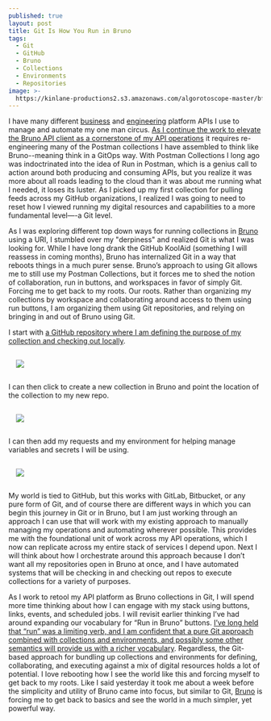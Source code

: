 ```yaml
---
published: true
layout: post
title: Git Is How You Run in Bruno
tags:
  - Git
  - GitHub
  - Bruno
  - Collections
  - Environments
  - Repositories
image: >-
  https://kinlane-productions2.s3.amazonaws.com/algorotoscope-master/bf-skinner-building-art-construction.jpeg
---
```

I have many different [business](https://github.com/api-evangelist/business-platform/blob/main/apis.yml) and [engineering](https://github.com/api-evangelist/engineering-platform/blob/main/apis.yml) platform APIs I use to manage and automate my one man circus. [As I continue the work to elevate the Bruno API client as a cornerstone of my API operations](https://apievangelist.com/2024/11/14/elevating-the-bruno-api-client-as-a-cornerstone-of-api-operations/) it requires re-engineering many of the Postman collections I have assembled to think like Bruno--meaning think in a GitOps way. With Postman Collections I long ago was indoctrinated into the idea of Run in Postman, which is a genius call to action around both producing and consuming APIs, but you realize it was more about all roads leading to the cloud than it was about me running what I needed, it loses its luster. As I picked up my first collection for pulling feeds across my GitHub organizations, I realized I was going to need to reset how I viewed running my digital resources and capabilities to a more fundamental level—-a Git level.

As I was exploring different top down ways for running collections in [Bruno](https://bit.ly/4fpe6FO) using a URI, I stumbled over my "derpiness" and realized Git is what I was looking for. While I have long drank the GitHub KoolAid (something I will reassess in coming months), Bruno has internalized Git in a way that reboots things in a much purer sense. Bruno’s approach to using Git allows me to still use my Postman Collections, but it forces me to shed the notion of collaboration, run in buttons, and workspaces in favor of simply Git. Forcing me to get back to my roots. Our roots. Rather than organizing my collections by workspace and collaborating around access to them using run buttons, I am organizing them using Git repositories, and relying on bringing in and out of Bruno using Git.

I start with [a GitHub repository where I am defining the purpose of my collection and checking out locally](https://github.com/kinlane/github-feeds).

<a href="https://github.com/kinlane/github-feeds"><img src="https://kinlane-productions2.s3.us-east-1.amazonaws.com/bruno/bruno-repo-1.png" style="padding: 15px;"></a>

I can then click to create a new collection in Bruno and point the location of the collection to my new repo.

<a href="https://bit.ly/4fpe6FO"><img src="https://kinlane-productions2.s3.us-east-1.amazonaws.com/bruno/bruno-repo-import.png" style="padding: 15px;"></a>

I can then add my requests and my environment for helping manage variables and secrets I will be using.

<a href="https://github.com/kinlane/github-feeds"><img src="https://kinlane-productions2.s3.us-east-1.amazonaws.com/bruno/bruno-repo-2.png" style="padding: 15px;"></a>

My world is tied to GitHub, but this works with GitLab, Bitbucket, or any pure form of Git, and of course there are different ways in which you can begin this journey in Git or in Bruno, but I am just working through an approach I can use that will work with my existing approach to manually managing my operations and automating wherever possible. This provides me with the foundational unit of work across my API operations, which I now can replicate across my entire stack of services I depend upon. Next I will think about how I orchestrate around this approach because I don’t want all my repositories open in Bruno at once, and I have automated systems that will be checking in and checking out repos to execute collections for a variety of purposes.

As I work to retool my API platform as Bruno collections in Git, I will spend more time thinking about how I can engage with my stack using buttons, links, events, and scheduled jobs. I will revisit earlier thinking I’ve had around expanding our vocabulary for “Run in Bruno” buttons. [I’ve long held that “run” was a limiting verb, and I am confident that a pure Git approach combined with collections and environments, and possibly some other semantics will provide us with a richer vocabulary](https://apievangelist.com/2020/12/05/expanding-the-vocabulary-for-run-in-postman-buttons/). Regardless, the Git-based approach for bundling up collections and environments for defining, collaborating, and executing against a mix of digital resources holds a lot of potential. I love rebooting how I see the world like this and forcing myself to get back to my roots. Like I said yesterday it took me about a week before the simplicity and utility of Bruno came into focus, but similar to Git, [Bruno](https://bit.ly/4fpe6FO) is forcing me to get back to basics and see the world in a much simpler, yet powerful way.